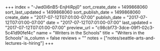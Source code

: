 +++
index = "-Jwd0i6nB5-EnjHiRpj0"
sort_create_date = 1499868060
sort_last_updated = 1499868060
sort_publish_date = 1499868060
create_date = "2017-07-12T07:01:00-07:00"
publish_date = "2017-07-12T07:01:00-07:00"
date = "2017-07-12T07:01:00-07:00"
last_updated = "2017-07-12T07:01:00-07:00"
preview_url = "c98cbf73-3dce-09f1-02c3-5c41d90fef4c"
name = "Writers in the Schools"
title = "Writers in the Schools"
is_column = false
reviews = ""
notes = ["notes/seattle-arts-and-lectures-is-hiring"]
+++

